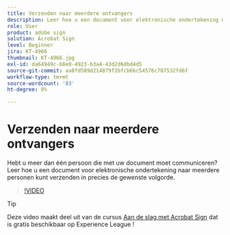 ```yaml
---
title: Verzenden naar meerdere ontvangers
description: Leer hoe u een document voor elektronische ondertekening naar meerdere personen kunt verzenden in precies de gewenste volgorde
role: User
product: adobe sign
solution: Acrobat Sign
level: Beginner
jira: KT-4966
thumbnail: KT-4966.jpg
exl-id: da64949c-b8e0-4923-b3a4-43d2d6dbd4d5
source-git-commit: aa8fd589d214879f2bfcb6bc54576c707532fd6f
workflow-type: tm+mt
source-wordcount: '83'
ht-degree: 9%

---
```


# Verzenden naar meerdere ontvangers

Hebt u meer dan één persoon die met uw document moet communiceren? Leer hoe u een document voor elektronische ondertekening naar meerdere personen kunt verzenden in precies de gewenste volgorde.

>[!VIDEO](https://video.tv.adobe.com/v/341296?quality=12&learn=on&hidetitle=true)

>[!TIP]
>
>Deze video maakt deel uit van de cursus [Aan de slag met Acrobat Sign](https://experienceleague.adobe.com/?recommended=Sign-U-1-2020.1) dat is gratis beschikbaar op Experience League !
